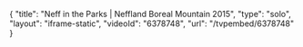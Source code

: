 {
    "title": "Neff in the Parks | Neffland Boreal Mountain 2015",
    "type": "solo",
    "layout": "iframe-static",
    "videoId": "6378748",
    "url": "\/tvpembed\/6378748"
}